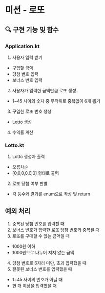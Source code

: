 # 미션 - 로또

## 🔍 구현 기능 및 함수
### Application.kt
1. 사용자 입력 받기
- 구입할 금액
- 당첨 번호 입력
- 보너스 번호 입력
2. 사용자가 입력한 금액만큼 로또 생성
- 1~45 사이의 숫자 중 무작위로 중복없이 6개 뽑기
3. 구입한 로또 번호 생성
- Lotto 생성
4. 수익률 계산

### Lotto.kt
1. Lotto 생성자 출력
- 오름차순
- [0,0,0,0,0,0] 형태로 출력
2. 로또 당첨 여부 판별
- 각 등수와 결과를 enum으로 작성 및 return


## 예외 처리
1. 중복된 당첨 번호를 입력할 때
2. 보너스 번호가 입력한 로또 당첨 번호와 중복될 때
3. 로또를 구매할 수 없는 금액일 때
- 1000원 이하
- 1000원으로 나누어 지지 않는 금액
4. 당첨 번호로 6자리 미만, 초과 입력했을 때
5. 잘못된 보너스 번호를 입력했을 때
- 1~45 사이의 번호가 아닐 때
- 한 개 이상을 입력했을 때
